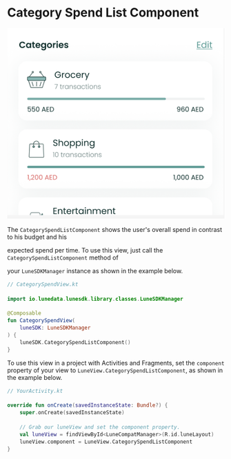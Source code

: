 # Category Spend List Component

![](../assets/1dfe5503de9760b54c9405cb5d8ca0d3385ffc15.png)

The `CategorySpendListComponent` shows the user's overall spend in
contrast to his budget and his

expected spend per time. To use this view, just call the
`CategorySpendListComponent` method of

your `LuneSDKManager` instance as shown in the example below.

```kotlin
// CategorySpendView.kt

import io.lunedata.lunesdk.library.classes.LuneSDKManager

@Composable
fun CategorySpendView(
    luneSDK: LuneSDKManager
) {
    luneSDK.CategorySpendListComponent()
}
```

To use this view in a project with Activities and Fragments, set the
`component` property of your view to
`LuneView.CategorySpendListComponent`, as shown in the example below.

```kotlin
// YourActivity.kt

override fun onCreate(savedInstanceState: Bundle?) {
    super.onCreate(savedInstanceState)

    // Grab our luneView and set the component property.
    val luneView = findViewById<LuneCompatManager>(R.id.luneLayout)
    luneView.component = LuneView.CategorySpendListComponent
}
```
